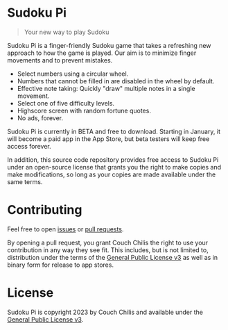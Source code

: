 # Sudoku Pi

> Your new way to play Sudoku

Sudoku Pi is a finger-friendly Sudoku game that takes a refreshing new approach
to how the game is played. Our aim is to minimize finger movements and to
prevent mistakes.

- Select numbers using a circular wheel.
- Numbers that cannot be filled in are disabled in the wheel by default.
- Effective note taking: Quickly "draw" multiple notes in a single movement.
- Select one of five difficulty levels.
- Highscore screen with random fortune quotes.
- No ads, forever.

Sudoku Pi is currently in BETA and free to download. Starting in January, it
will become a paid app in the App Store, but beta testers will keep free access
forever.

In addition, this source code repository provides free access to Sudoku Pi under
an open-source license that grants you the right to make copies and make
modifications, so long as your copies are made available under the same terms.

# Contributing

Feel free to open [issues](https://github.com/Couch-Chilis/Sudoku-Pi/issues) or
[pull requests](https://github.com/Couch-Chilis/Sudoku-Pi/pulls).

By opening a pull request, you grant Couch Chilis the right to use your
contribution in any way they see fit. This includes, but is not limited to,
distribution under the terms of the [General Public License v3](#license) as
well as in binary form for release to app stores.

# License

Sudoku Pi is copyright 2023 by Couch Chilis and available under the
[General Public License v3](LICENSE-GPLv3.md).
